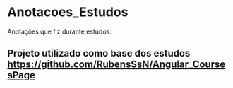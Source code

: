 # Anotacoes_Estudos
Anotações que fiz durante estudos.

## Projeto utilizado como base dos estudos https://github.com/RubensSsN/Angular_CoursesPage
